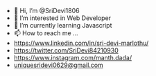 - 👋 Hi, I’m @SriDevi1806
- 👀 I’m interested in Web Developer
- 🌱 I’m currently learning Javascript
- 📫 How to reach me ...
- https://www.linkedin.com/in/sri-devi-marlothu/
- https://twitter.com/SriDevi84210930
- https://www.instagram.com/manth.dada/
- uniquesridevi0629@gmail.com
